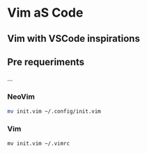 # Vim aS Code

## Vim with VSCode inspirations

## Pre requeriments
...

### NeoVim
```sh
mv init.vim ~/.config/init.vim
```

### Vim
```
mv init.vim ~/.vimrc
```
